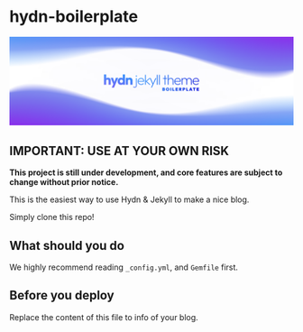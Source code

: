 # hydn-boilerplate

![Hydn Boilerplate](assets/img/title.png)

## IMPORTANT: USE AT YOUR OWN RISK

**This project is still under development, and core features are subject to change without prior notice.**

This is the easiest way to use Hydn & Jekyll to make a nice blog.

Simply clone this repo!

## What should you do

We highly recommend reading `_config.yml`, and `Gemfile` first.

## Before you deploy

Replace the content of this file to info of your blog.
